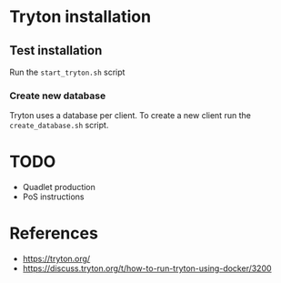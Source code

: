 # Tryton installation

## Test installation
Run the `start_tryton.sh` script

### Create new database

Tryton uses a database per client. To create a new client run the `create_database.sh` script.

# TODO

* Quadlet production 
* PoS instructions

# References

* https://tryton.org/
* https://discuss.tryton.org/t/how-to-run-tryton-using-docker/3200
